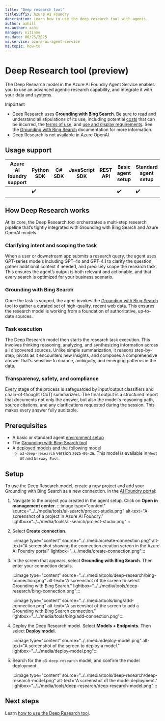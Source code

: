 ```yaml
---
title: "Deep research tool"
titleSuffix: Azure AI Foundry
description: Learn how to use the deep research tool with agents.
author: aahill
ms.author: aahi
manager: nitinme
ms.date: 06/25/2025
ms.service: azure-ai-agent-service
ms.topic: how-to
---
```


# Deep Research tool (preview)

The Deep Research model in the Azure AI Foundry Agent Service enables you to use an advanced agentic research capability, and integrate it with your data and systems.

> [!IMPORTANT]
> * Deep Research uses **Grounding with Bing Search**. Be sure to read and understand all stipulations of its use, including potential [costs](https://www.microsoft.com/bing/apis/grounding-pricing) that can be incurred, the [terms of use](https://www.microsoft.com/bing/apis/grounding-legal), and [use and display requirements](./bing-grounding.md#how-to-display-grounding-with-bing-search-results). See the [Grounding with Bing Search](./bing-grounding.md) documentation for more information.
> * Deep Research is not available in Azure OpenAI. 

## Usage support

|Azure AI foundry support  | Python SDK |	C# SDK | JavaScript SDK | REST API |Basic agent setup | Standard agent setup |
|---------|---------|---------|---------|---------|---------|---------|
|  | ✔️ |  |  |  | ✔️  | ✔️ |

## How Deep Research works

At its core, the Deep Research tool orchestrates a multi-step research pipeline that’s tightly integrated with Grounding with Bing Search and Azure OpenAI models

### Clarifying intent and scoping the task

When a user or downstream app submits a research query, the agent uses GPT-series models including GPT-4o and GPT-4.1 to clarify the question, gather additional context if needed, and precisely scope the research task. This ensures the agent’s output is both relevant and actionable, and that every search is optimized for your business scenario.

### Grounding with Bing Search

Once the task is scoped, the agent invokes the [Grounding with Bing Search](./bing-grounding.md) tool to gather a curated set of high-quality, recent web data. This ensures the research model is working from a foundation of authoritative, up-to-date sources. 

### Task execution

The Deep Research model then starts the research task execution. This involves thinking reasoning, analyzing, and synthesizing information across all discovered sources. Unlike simple summarization, it reasons step-by-step, pivots as it encounters new insights, and composes a comprehensive answer that's sensitive to nuance, ambiguity, and emerging patterns in the data. 

### Transparency, safety, and compliance

Every stage of the process is safeguarded by input/output classifiers and chain-of-thought (CoT) summarizers. The final output is a structured report that documents not only the answer, but also the model's reasoning path, source citations, and any clarifications requested during the session. This makes every answer fully auditable.

## Prerequisites
- A basic or standard agent [environment setup](../../environment-setup.md)
- The [Grounding with Bing Search tool](./bing-grounding.md)
- A [deployed models](../../../model-inference/how-to/create-model-deployments.md) and the following model
    - `o3-deep-research` version `2025-06-26`. This model is available in `West US` and `Norway East`.

## Setup 

To use the Deep Research model, create a new project and add your Grounding with Bing Search as a new connection. In the [AI Foundry portal](https://ai.azure.com/?cid=learnDocs):

1. Navigate to the project you created in the agent setup. Click on **Open in management center**.
    :::image type="content" source="../../media/tools/ai-search/project-studio.png" alt-text="A screenshot of a project in Azure AI Foundry." lightbox="../../media/tools/ai-search/project-studio.png":::

1. Select **Create connection**.

    :::image type="content" source="../../media/create-connection.png" alt-text="A screenshot showing the connection creation screen in the Azure AI Foundry portal" lightbox="../../media/create-connection.png":::

1. In the screen that appears, select **Grounding with Bing Search**. Then enter your connection details.

    :::image type="content" source="../../media/tools/deep-research/bing-connection.png" alt-text="A screenshot of the screen to select Grounding with Bing Search." lightbox="../../media/tools/deep-research/bing-connection.png":::

    :::image type="content" source="../../media/tools/bing/add-connection.png" alt-text="A screenshot of the screen to add a Grounding with Bing Search connection." lightbox="../../media/tools/bing/add-connection.png":::

1. Deploy the Deep Research model. Select **Models + Endpoints**. Then select **Deploy model**. 

    :::image type="content" source="../../media/deploy-model.png" alt-text="A screenshot of the screen to deploy a model." lightbox="../../media/deploy-model.png":::

1. Search for the `o3-deep-research` model, and confirm the model deployment.

    :::image type="content" source="../../media/tools/deep-research/deep-research-model.png" alt-text="A screenshot of the model deployment." lightbox="../../media/tools/deep-research/deep-research-model.png":::

## Next steps

Learn [how to use the Deep Research tool](./deep-research-samples.md). 